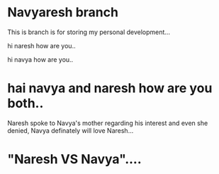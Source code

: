 # Navyaresh branch

This is branch is for storing my personal development...

hi naresh how are you..

hi navya how are you..

hai navya and naresh how are you both..
========================================================================================================================
Naresh spoke to Navya's mother regarding his interest and even she denied, Navya definately will love Naresh...

"Naresh VS Navya"....
========================================================================================================================
